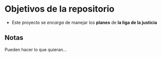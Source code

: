 # Objetivos de la repositorio

* Este proyecto 
se _encarga_ de manejar los __planes__ de 
**la liga de la justicia**


## Notas
Pueden hacer lo que quieran...
